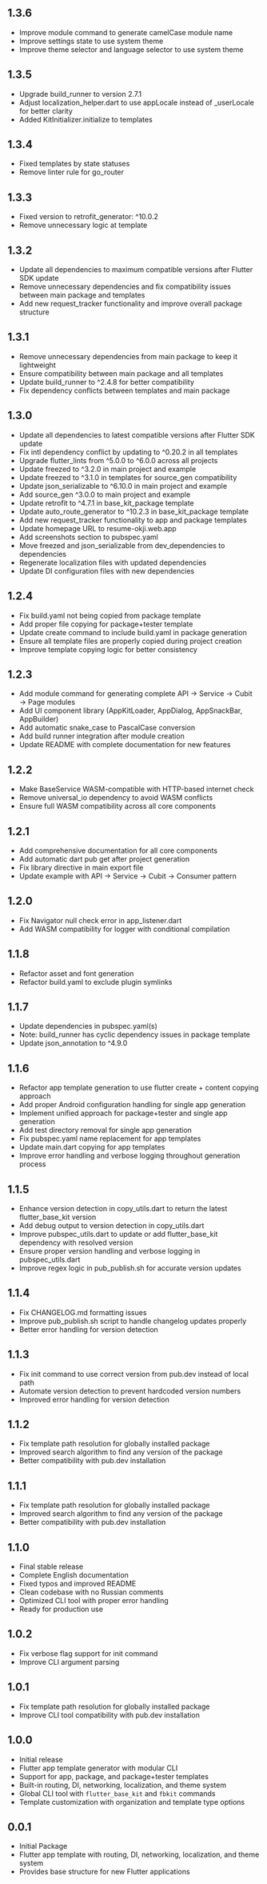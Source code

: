 ## 1.3.6

- Improve module command to generate camelCase module name
- Improve settings state to use system theme
- Improve theme selector and language selector to use system theme


## 1.3.5

- Upgrade build_runner to version 2.7.1
- Adjust localization_helper.dart to use appLocale instead of _userLocale for better clarity
- Added KitInitializer.initialize to templates


## 1.3.4

- Fixed templates by state statuses
- Remove linter rule for go_router


## 1.3.3

- Fixed version to retrofit_generator: ^10.0.2
- Remove unnecessary logic at template


## 1.3.2

- Update all dependencies to maximum compatible versions after Flutter SDK update
- Remove unnecessary dependencies and fix compatibility issues between main package and templates
- Add new request_tracker functionality and improve overall package structure


## 1.3.1

- Remove unnecessary dependencies from main package to keep it lightweight
- Ensure compatibility between main package and all templates
- Update build_runner to ^2.4.8 for better compatibility
- Fix dependency conflicts between templates and main package


## 1.3.0

- Update all dependencies to latest compatible versions after Flutter SDK update
- Fix intl dependency conflict by updating to ^0.20.2 in all templates
- Upgrade flutter_lints from ^5.0.0 to ^6.0.0 across all projects
- Update freezed to ^3.2.0 in main project and example
- Update freezed to ^3.1.0 in templates for source_gen compatibility
- Update json_serializable to ^6.10.0 in main project and example
- Add source_gen ^3.0.0 to main project and example
- Update retrofit to ^4.7.1 in base_kit_package template
- Update auto_route_generator to ^10.2.3 in base_kit_package template
- Add new request_tracker functionality to app and package templates
- Update homepage URL to resume-okji.web.app
- Add screenshots section to pubspec.yaml
- Move freezed and json_serializable from dev_dependencies to dependencies
- Regenerate localization files with updated dependencies
- Update DI configuration files with new dependencies


## 1.2.4

- Fix build.yaml not being copied from package template
- Add proper file copying for package+tester template
- Update create command to include build.yaml in package generation
- Ensure all template files are properly copied during project creation
- Improve template copying logic for better consistency


## 1.2.3

- Add module command for generating complete API → Service → Cubit → Page modules
- Add UI component library (AppKitLoader, AppDialog, AppSnackBar, AppBuilder)
- Add automatic snake_case to PascalCase conversion
- Add build runner integration after module creation
- Update README with complete documentation for new features


## 1.2.2

- Make BaseService WASM-compatible with HTTP-based internet check
- Remove universal_io dependency to avoid WASM conflicts
- Ensure full WASM compatibility across all core components


## 1.2.1

- Add comprehensive documentation for all core components
- Add automatic dart pub get after project generation
- Fix library directive in main export file
- Update example with API → Service → Cubit → Consumer pattern


## 1.2.0

- Fix Navigator null check error in app_listener.dart
- Add WASM compatibility for logger with conditional compilation


## 1.1.8

- Refactor asset and font generation
- Refactor build.yaml to exclude plugin symlinks


## 1.1.7

- Update dependencies in pubspec.yaml(s)
- Note: build_runner has cyclic dependency issues in package template
- Update json_annotation to ^4.9.0


## 1.1.6

- Refactor app template generation to use flutter create + content copying approach
- Add proper Android configuration handling for single app generation
- Implement unified approach for package+tester and single app generation
- Add test directory removal for single app generation
- Fix pubspec.yaml name replacement for app templates
- Update main.dart copying for app templates
- Improve error handling and verbose logging throughout generation process


## 1.1.5

- Enhance version detection in copy_utils.dart to return the latest flutter_base_kit version
- Add debug output to version detection in copy_utils.dart
- Improve pubspec_utils.dart to update or add flutter_base_kit dependency with resolved version
- Ensure proper version handling and verbose logging in pubspec_utils.dart
- Improve regex logic in pub_publish.sh for accurate version updates


## 1.1.4

- Fix CHANGELOG.md formatting issues
- Improve pub_publish.sh script to handle changelog updates properly
- Better error handling for version detection

## 1.1.3

- Fix init command to use correct version from pub.dev instead of local path
- Automate version detection to prevent hardcoded version numbers
- Improved error handling for version detection

## 1.1.2

- Fix template path resolution for globally installed package
- Improved search algorithm to find any version of the package
- Better compatibility with pub.dev installation

## 1.1.1

- Fix template path resolution for globally installed package
- Improved search algorithm to find any version of the package
- Better compatibility with pub.dev installation

## 1.1.0

- Final stable release
- Complete English documentation
- Fixed typos and improved README
- Clean codebase with no Russian comments
- Optimized CLI tool with proper error handling
- Ready for production use

## 1.0.2

- Fix verbose flag support for init command
- Improve CLI argument parsing

## 1.0.1

- Fix template path resolution for globally installed package
- Improve CLI tool compatibility with pub.dev installation

## 1.0.0

- Initial release
- Flutter app template generator with modular CLI
- Support for app, package, and package+tester templates
- Built-in routing, DI, networking, localization, and theme system
- Global CLI tool with `flutter_base_kit` and `fbkit` commands
- Template customization with organization and template type options

## 0.0.1

- Initial Package
- Flutter app template with routing, DI, networking, localization, and theme system
- Provides base structure for new Flutter applications
